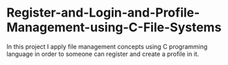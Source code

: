 # Register-and-Login-and-Profile-Management-using-C-File-Systems
In this project I apply file management concepts using C programming language in order to someone can register and create a profile in it.
